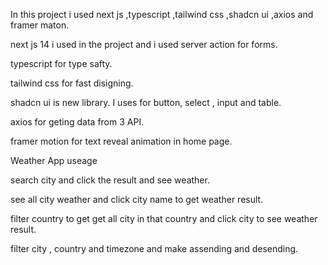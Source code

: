 In this project i used next js ,typescript ,tailwind css ,shadcn ui ,axios and framer maton.

next js 14 i used in the project and i used server action for forms.

typescript for type safty.

tailwind css for fast disigning.

shadcn ui is new library. I uses for button, select , input and table.

axios for geting data from 3 API.

framer motion for text reveal animation in home page.

Weather App useage

search city and click the result and see weather.

see all city weather and click city name to get weather result.

filter country to get get all city in that country and click city to see weather result.

filter city , country and timezone and make assending and desending.
